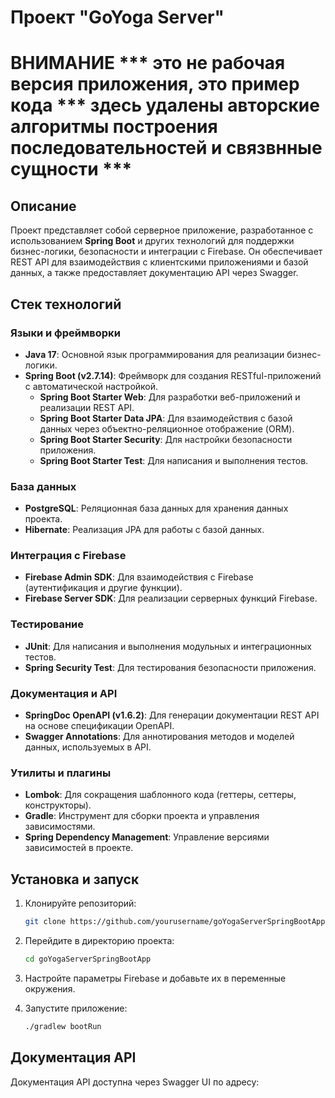 # Проект "GoYoga Server"
# ВНИМАНИЕ *** это не рабочая версия приложения, это пример кода *** здесь удалены авторские алгоритмы построения последовательностей и связвнные сущности ***

## Описание
Проект представляет собой серверное приложение, разработанное с использованием **Spring Boot** и других технологий для поддержки бизнес-логики, безопасности и интеграции с Firebase. Он обеспечивает REST API для взаимодействия с клиентскими приложениями и базой данных, а также предоставляет документацию API через Swagger.

## Стек технологий

### Языки и фреймворки
- **Java 17**: Основной язык программирования для реализации бизнес-логики.
- **Spring Boot (v2.7.14)**: Фреймворк для создания RESTful-приложений с автоматической настройкой.
  - **Spring Boot Starter Web**: Для разработки веб-приложений и реализации REST API.
  - **Spring Boot Starter Data JPA**: Для взаимодействия с базой данных через объектно-реляционное отображение (ORM).
  - **Spring Boot Starter Security**: Для настройки безопасности приложения.
  - **Spring Boot Starter Test**: Для написания и выполнения тестов.

### База данных
- **PostgreSQL**: Реляционная база данных для хранения данных проекта.
- **Hibernate**: Реализация JPA для работы с базой данных.

### Интеграция с Firebase
- **Firebase Admin SDK**: Для взаимодействия с Firebase (аутентификация и другие функции).
- **Firebase Server SDK**: Для реализации серверных функций Firebase.

### Тестирование
- **JUnit**: Для написания и выполнения модульных и интеграционных тестов.
- **Spring Security Test**: Для тестирования безопасности приложения.

### Документация и API
- **SpringDoc OpenAPI (v1.6.2)**: Для генерации документации REST API на основе спецификации OpenAPI.
- **Swagger Annotations**: Для аннотирования методов и моделей данных, используемых в API.

### Утилиты и плагины
- **Lombok**: Для сокращения шаблонного кода (геттеры, сеттеры, конструкторы).
- **Gradle**: Инструмент для сборки проекта и управления зависимостями.
- **Spring Dependency Management**: Управление версиями зависимостей в проекте.

## Установка и запуск

1. Клонируйте репозиторий:

    ```bash
    git clone https://github.com/yourusername/goYogaServerSpringBootApp.git
    ```

2. Перейдите в директорию проекта:

    ```bash
    cd goYogaServerSpringBootApp
    ```

3. Настройте параметры Firebase и добавьте их в переменные окружения.

4. Запустите приложение:

    ```bash
    ./gradlew bootRun
    ```

## Документация API
Документация API доступна через Swagger UI по адресу:
